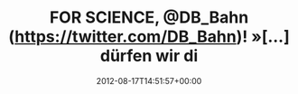 ---
retweeted: false
source: <a href="http://itunes.apple.com/us/app/twitter/id409789998?mt=12" rel="nofollow">Twitter
  for Mac</a>
entities:
  hashtags: []
  symbols: []
  user_mentions:
  - name: Deutsche Bahn Personenverkehr
    screen_name: DB_Bahn
    indices:
    - '13'
    - '21'
    id_str: '39999078'
    id: '39999078'
  urls: []
display_text_range:
- '0'
- '106'
favorite_count: '0'
id_str: '236475459179786242'
truncated: false
retweet_count: '0'
id: '236475459179786242'
created_at: Fri Aug 17 14:51:57 +0000 2012
favorited: false
full_text: FOR SCIENCE, [@DB_Bahn](https://twitter.com/DB_Bahn)! »[…] dürfen wir diesen
  Zug bis Frankfurt Flughafen mit Vmax 160 km/h weiterfahren.«
lang: de
tags:
- pesos/twitter
date: '2012-08-17T14:51:57+00:00'
src: https://twitter.com/bascht/status/236475459179786242
original_url: https://twitter.com/bascht/status/236475459179786242
type: twitter_tweet
text: FOR SCIENCE, [@DB_Bahn](https://twitter.com/DB_Bahn)! »[…] dürfen wir diesen
  Zug bis Frankfurt Flughafen mit Vmax 160 km/h weiterfahren.«
title: FOR SCIENCE, @DB_Bahn (https://twitter.com/DB_Bahn)! »[…] dürfen wir di

---